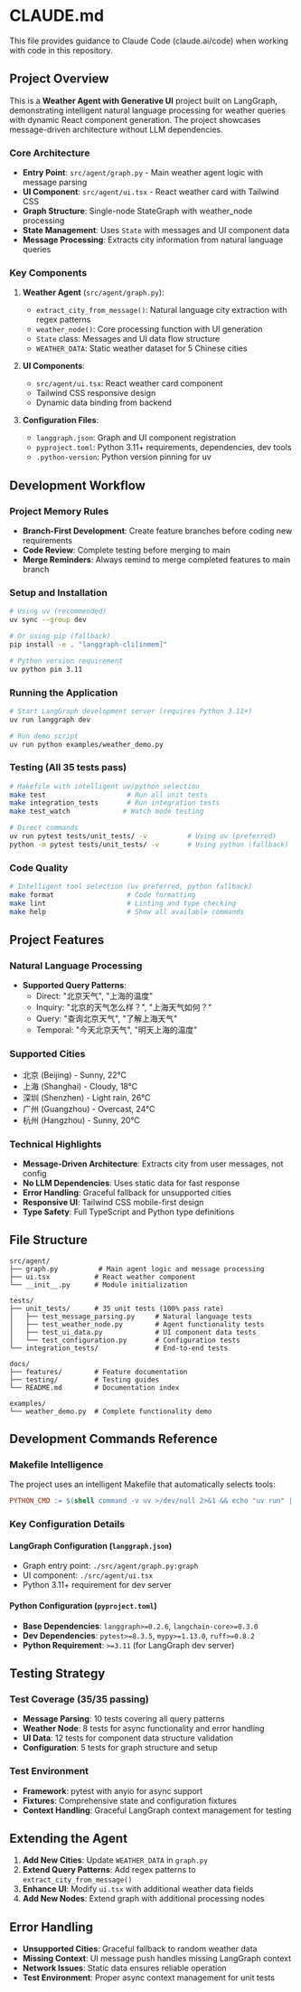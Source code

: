 # CLAUDE.md

This file provides guidance to Claude Code (claude.ai/code) when working with code in this repository.

## Project Overview

This is a **Weather Agent with Generative UI** project built on LangGraph, demonstrating intelligent natural language processing for weather queries with dynamic React component generation. The project showcases message-driven architecture without LLM dependencies.

### Core Architecture

- **Entry Point**: `src/agent/graph.py` - Main weather agent logic with message parsing
- **UI Component**: `src/agent/ui.tsx` - React weather card with Tailwind CSS
- **Graph Structure**: Single-node StateGraph with weather_node processing
- **State Management**: Uses `State` with messages and UI component data
- **Message Processing**: Extracts city information from natural language queries

### Key Components

1. **Weather Agent** (`src/agent/graph.py`):
   - `extract_city_from_message()`: Natural language city extraction with regex patterns
   - `weather_node()`: Core processing function with UI generation
   - `State` class: Messages and UI data flow structure
   - `WEATHER_DATA`: Static weather dataset for 5 Chinese cities

2. **UI Components**:
   - `src/agent/ui.tsx`: React weather card component
   - Tailwind CSS responsive design
   - Dynamic data binding from backend

3. **Configuration Files**:
   - `langgraph.json`: Graph and UI component registration
   - `pyproject.toml`: Python 3.11+ requirements, dependencies, dev tools
   - `.python-version`: Python version pinning for uv

## Development Workflow

### Project Memory Rules
- **Branch-First Development**: Create feature branches before coding new requirements
- **Code Review**: Complete testing before merging to main
- **Merge Reminders**: Always remind to merge completed features to main branch

### Setup and Installation
```bash
# Using uv (recommended)
uv sync --group dev

# Or using pip (fallback)
pip install -e . "langgraph-cli[inmem]"

# Python version requirement
uv python pin 3.11
```

### Running the Application
```bash
# Start LangGraph development server (requires Python 3.11+)
uv run langgraph dev

# Run demo script
uv run python examples/weather_demo.py
```

### Testing (All 35 tests pass)
```bash
# Makefile with intelligent uv/python selection
make test                    # Run all unit tests
make integration_tests       # Run integration tests
make test_watch             # Watch mode testing

# Direct commands
uv run pytest tests/unit_tests/ -v          # Using uv (preferred)
python -m pytest tests/unit_tests/ -v       # Using python (fallback)
```

### Code Quality
```bash
# Intelligent tool selection (uv preferred, python fallback)
make format                  # Code formatting
make lint                    # Linting and type checking
make help                    # Show all available commands
```

## Project Features

### Natural Language Processing
- **Supported Query Patterns**:
  - Direct: "北京天气", "上海的温度"
  - Inquiry: "北京的天气怎么样？", "上海天气如何？"
  - Query: "查询北京天气", "了解上海天气"
  - Temporal: "今天北京天气", "明天上海的温度"

### Supported Cities
- 北京 (Beijing) - Sunny, 22°C
- 上海 (Shanghai) - Cloudy, 18°C
- 深圳 (Shenzhen) - Light rain, 26°C
- 广州 (Guangzhou) - Overcast, 24°C
- 杭州 (Hangzhou) - Sunny, 20°C

### Technical Highlights
- **Message-Driven Architecture**: Extracts city from user messages, not config
- **No LLM Dependencies**: Uses static data for fast response
- **Error Handling**: Graceful fallback for unsupported cities
- **Responsive UI**: Tailwind CSS mobile-first design
- **Type Safety**: Full TypeScript and Python type definitions

## File Structure
```
src/agent/
├── graph.py          # Main agent logic and message processing
├── ui.tsx           # React weather component
└── __init__.py      # Module initialization

tests/
├── unit_tests/      # 35 unit tests (100% pass rate)
│   ├── test_message_parsing.py     # Natural language tests
│   ├── test_weather_node.py        # Agent functionality tests
│   ├── test_ui_data.py             # UI component data tests
│   └── test_configuration.py       # Configuration tests
└── integration_tests/              # End-to-end tests

docs/
├── features/        # Feature documentation
├── testing/         # Testing guides
└── README.md        # Documentation index

examples/
└── weather_demo.py  # Complete functionality demo
```

## Development Commands Reference

### Makefile Intelligence
The project uses an intelligent Makefile that automatically selects tools:
```makefile
PYTHON_CMD := $(shell command -v uv >/dev/null 2>&1 && echo "uv run" || echo "python -m")
```

### Key Configuration Details

#### LangGraph Configuration (`langgraph.json`)
- Graph entry point: `./src/agent/graph.py:graph`
- UI component: `./src/agent/ui.tsx`
- Python 3.11+ requirement for dev server

#### Python Configuration (`pyproject.toml`)
- **Base Dependencies**: `langgraph>=0.2.6`, `langchain-core>=0.3.0`
- **Dev Dependencies**: `pytest>=8.3.5`, `mypy>=1.13.0`, `ruff>=0.8.2`
- **Python Requirement**: `>=3.11` (for LangGraph dev server)

## Testing Strategy

### Test Coverage (35/35 passing)
- **Message Parsing**: 10 tests covering all query patterns
- **Weather Node**: 8 tests for async functionality and error handling
- **UI Data**: 12 tests for component data structure validation
- **Configuration**: 5 tests for graph structure and setup

### Test Environment
- **Framework**: pytest with anyio for async support
- **Fixtures**: Comprehensive state and configuration fixtures
- **Context Handling**: Graceful LangGraph context management for testing

## Extending the Agent

1. **Add New Cities**: Update `WEATHER_DATA` in `graph.py`
2. **Extend Query Patterns**: Add regex patterns to `extract_city_from_message()`
3. **Enhance UI**: Modify `ui.tsx` with additional weather data fields
4. **Add New Nodes**: Extend graph with additional processing nodes

## Error Handling
- **Unsupported Cities**: Graceful fallback to random weather data
- **Missing Context**: UI message push handles missing LangGraph context
- **Network Issues**: Static data ensures reliable operation
- **Test Environment**: Proper async context management for unit tests
